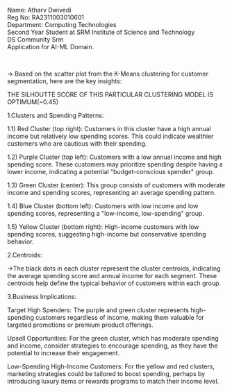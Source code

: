 Name: Atharv Dwivedi
<br>
Reg No: RA2311003010601
<br>
Department: Computing Technologies
<br>
Second Year Student at SRM Institute of Science and Technology
<br>
DS Community Srm
<br>
Application for AI-ML Domain.


<br>

-> Based on the scatter plot from the K-Means clustering for customer segmentation, here are the key insights:

THE SILHOUTTE SCORE OF THIS PARTICULAR CLUSTERING MODEL IS OPTIMUM(~0.45)

1.Clusters and Spending Patterns:

1.1) Red Cluster (top right): Customers in this cluster have a high annual income but relatively low spending scores. This could indicate wealthier customers who are cautious with their spending.

1.2) Purple Cluster (top left): Customers with a low annual income and high spending score. These customers may prioritize spending despite having a lower income, indicating a potential "budget-conscious spender" group.

1.3) Green Cluster (center): This group consists of customers with moderate income and spending scores, representing an average spending pattern.

1.4) Blue Cluster (bottom left): Customers with low income and low spending scores, representing a "low-income, low-spending" group.

1.5) Yellow Cluster (bottom right): High-income customers with low spending scores, suggesting high-income but conservative spending behavior.


2.Centroids:

->The black dots in each cluster represent the cluster centroids, indicating the average spending score and annual income for each segment. These centroids help define the typical behavior of customers within each group.


3.Business Implications:

Target High Spenders: The purple and green cluster represents high-spending customers regardless of income, making them valuable for targeted promotions or premium product offerings.

Upsell Opportunities: For the green cluster, which has moderate spending and income, consider strategies to encourage spending, as they have the potential to increase their engagement.

Low-Spending High-Income Customers: For the yellow and red clusters, marketing strategies could be tailored to boost spending, perhaps by introducing luxury items or rewards programs to match their income level.

